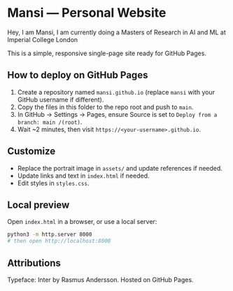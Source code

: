 # Mansi — Personal Website

Hey, I am Mansi, I am currently doing a Masters of Research in AI and ML at Imperial College London

This is a simple, responsive single-page site ready for GitHub Pages.

## How to deploy on GitHub Pages

1. Create a repository named `mansi.github.io` (replace `mansi` with your GitHub username if different).
2. Copy the files in this folder to the repo root and push to `main`.
3. In GitHub → Settings → Pages, ensure Source is set to `Deploy from a branch: main /(root)`.
4. Wait ~2 minutes, then visit `https://<your-username>.github.io`.

## Customize

- Replace the portrait image in `assets/` and update references if needed.
- Update links and text in `index.html` if needed.
- Edit styles in `styles.css`.

## Local preview

Open `index.html` in a browser, or use a local server:

```bash
python3 -m http.server 8000
# then open http://localhost:8000
```

## Attributions

Typeface: Inter by Rasmus Andersson. Hosted on GitHub Pages.
